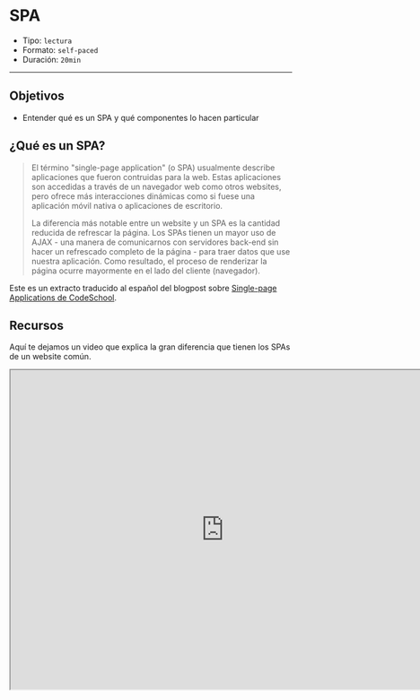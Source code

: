 # SPA

- Tipo: `lectura`
- Formato: `self-paced`
- Duración: `20min`

***

## Objetivos

- Entender qué es un SPA y qué componentes lo hacen particular

## ¿Qué es un SPA?

> El término "single-page application" (o SPA) usualmente describe aplicaciones
> que fueron contruidas para la web. Estas aplicaciones son accedidas a través
> de un navegador web como otros websites, pero ofrece más interacciones 
> dinámicas como si fuese una aplicación móvil nativa o aplicaciones de escritorio.
> 
> La diferencia más notable entre un website y un SPA es la cantidad reducida de
> refrescar la página. Los SPAs tienen un mayor uso de AJAX - una manera de 
> comunicarnos con servidores back-end sin hacer un refrescado completo de la 
> página - para traer datos que use nuestra aplicación. Como resultado, el proceso
> de renderizar la página ocurre mayormente en el lado del cliente (navegador).

Este es un extracto traducido al español del blogpost sobre 
[Single-page Applications de CodeSchool](https://www.codeschool.com/beginners-guide-to-web-development/single-page-applications).

## Recursos

Aquí te dejamos un video que explica la gran diferencia que tienen los SPAs de
un website común.

<iframe src="https://player.vimeo.com/video/76871491?color=00adef" width="760" height="570">
</iframe>  
